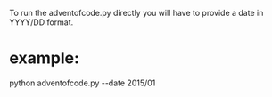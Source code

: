 To run the adventofcode.py directly you will have to provide a date in YYYY/DD format.

# example: 
python adventofcode.py --date 2015/01